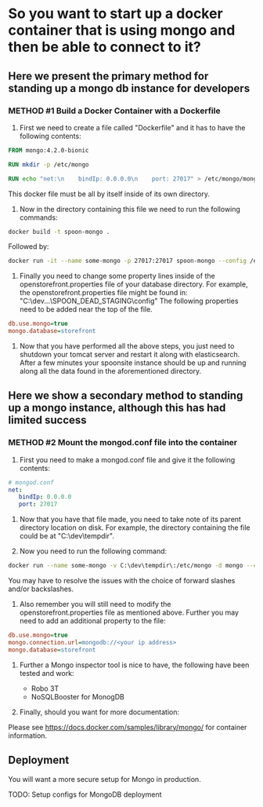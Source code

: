 # So you want to start up a docker container that is using mongo and then be able to connect to it?

## Here we present the primary method for standing up a mongo db instance for developers

### METHOD #1 Build a Docker Container with a Dockerfile

1. First we need to create a file called "Dockerfile" and it has to have the following contents:

```Dockerfile
FROM mongo:4.2.0-bionic

RUN mkdir -p /etc/mongo

RUN echo "net:\n    bindIp: 0.0.0.0\n    port: 27017" > /etc/mongo/mongod.conf
```

This docker file must be all by itself inside of its own directory.

1. Now in the directory containing this file we need to run the following commands:

```sh
docker build -t spoon-mongo .
```

Followed by:

```sh
docker run -it --name some-mongo -p 27017:27017 spoon-mongo --config /etc/mongo/mongod.conf
```

1. Finally you need to change some property lines inside of the openstorefront.properties file of your database directory.
For example, the openstorefront.properties file might be found in: "C:\dev\...\SPOON_DEAD_STAGING\config"
The following properties need to be added near the top of the file.

```ini
db.use.mongo=true
mongo.database=storefront
```

1. Now that you have performed all the above steps, you just need to shutdown your tomcat server and restart it along with elasticsearch. After a few minutes your
spoonsite instance should be up and running along all the data found in the aforementioned directory.

## Here we show a secondary method to standing up a mongo instance, although this has had limited success

### METHOD #2 Mount the mongod.conf file into the container

1. First you need to make a mongod.conf file and give it the following contents:

```yaml
# mongod.conf
net:
   bindIp: 0.0.0.0
   port: 27017
```

1. Now that you have that file made, you need to take note of its parent directory location on disk.
For example, the directory containing the file could be at "C:\dev\tempdir\".

1. Now you need to run the following command:

```sh
docker run --name some-mongo -v C:\dev\tempdir\:/etc/mongo -d mongo --config /etc/mongo/mongod.conf
```

You may have to resolve the issues with the choice of forward slashes and/or backslashes.

1. Also remember you will still need to modify the openstorefront.properties file as mentioned above. 
Further you may need to add an additional property to the file:

```ini
db.use.mongo=true
mongo.connection.url=mongodb://<your ip address>
mongo.database=storefront
```

1. Further a Mongo inspector tool is nice to have, the following have been tested and work:
   - Robo 3T
   - NoSQLBooster for MonogDB

1. Finally, should you want for more documentation:

Please see https://docs.docker.com/samples/library/mongo/ for container information.

## Deployment

You will want a more secure setup for Mongo in production.

TODO: Setup configs for MongoDB deployment